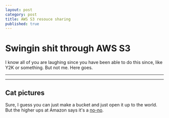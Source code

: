 ```yaml
---
layout: post
category: post
title: AWS S3 resouce sharing
published: true
---
```


# Swingin shit through AWS S3

I know all of you are laughing since you have been able to do this since, like Y2K or something. But not me. Here goes.

***
<hr class="rule">

## Cat pictures

Sure, I guess you can just make a bucket and just open it up to the world. But the higher ups at Amazon says it's a [no-no](https://aws.amazon.com/articles/5050). 
